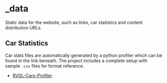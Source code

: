 _data
===

Static data for the website, such as links, car statistics and content distribution URLs.

## Car Statistics

Car stats files are automatically generated by a python profiler which can be found in the link beneath. The
project includes a complete setup with sample `.csv` files for format reference.

  * [RVGL-Cars-Profiler](https://github.com/Re-Volt-America/RVGL-Cars-Profiler)
